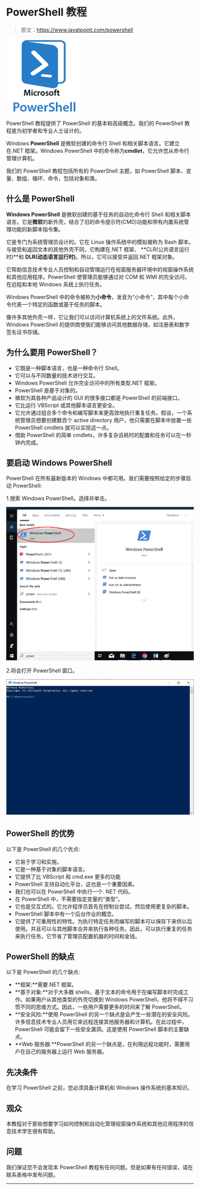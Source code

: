 # PowerShell 教程

> 原文：<https://www.javatpoint.com/powershell>

![PowerShell Tutorial](img/0b143d4ea716f0313e8a3e3ce091cb8a.png)

PowerShell 教程提供了 PowerShell 的基本和高级概念。我们的 PowerShell 教程是为初学者和专业人士设计的。

Windows **PowerShell** 是微软创建的命令行 Shell 和相关脚本语言。它建立在.NET 框架。Windows PowerShell 中的命令称为**cmdlet**，它允许您从命令行管理计算机。

我们的 PowerShell 教程包括所有的 PowerShell 主题，如 PowerShell 脚本、变量、数组、循环、命令，包括对象和类。

## 什么是 PowerShell

**Windows PowerShell** 是微软创建的基于任务的自动化命令行 Shell 和相关脚本语言。它是**微软**的新外壳，结合了旧的命令提示符(CMD)功能和带有内置系统管理功能的新脚本指令集。

它是专门为系统管理员设计的。它在 Linux 操作系统中的模拟被称为 Bash 脚本。与接受和返回文本的其他外壳不同，它构建在.NET 框架、 **CLR(公共语言运行时)**和 **DLR(动态语言运行时)**。所以，它可以接受并返回.NET 框架对象。

它帮助信息技术专业人员控制和自动管理运行在视窗服务器环境中的视窗操作系统和其他应用程序。PowerShell 使管理员能够通过对 COM 和 WMI 的完全访问，在远程和本地 Windows 系统上执行任务。

Windows PowerShell 中的命令被称为**小命令**，发音为“小命令”，其中每个小命令代表一个特定的函数或基于任务的脚本。

像许多其他外壳一样，它让我们可以访问计算机系统上的文件系统。此外，Windows PowerShell 的提供商使我们能够访问其他数据存储，如注册表和数字签名证书存储。

## 为什么要用 PowerShell？

*   它既是一种脚本语言，也是一种命令行 Shell。
*   它可以与不同数量的技术进行交互。
*   Windows PowerShell 允许完全访问中的所有类型.NET 框架。
*   PowerShell 是基于对象的。
*   微软为其各种产品设计的 GUI 的很多接口都是 PowerShell 的前端接口。
*   它比运行 VBScript 或其他脚本语言更安全。
*   它允许通过组合多个命令和编写脚本来更高效地执行重复任务。假设，一个系统管理员想要创建数百个 active directory 用户，他只需要在脚本中放置一些 PowerShell cmdlets 就可以实现这一点。
*   借助 PowerShell 的简单 cmdlets，许多复杂且耗时的配置和任务可以在一秒钟内完成。

## 要启动 Windows PowerShell

PowerShell 在所有最新版本的 Windows 中都可用。我们需要按照给定的步骤启动 PowerShell:

1.搜索 Windows PowerShell。选择并单击。

![What is PowerShell](img/5ca1c31358c788689a6a794bbfaf41a4.png)

2.将会打开 PowerShell 窗口。

![What is PowerShell](img/70c5d74d7a48ce9ebe16680f3be9a5fc.png)

## PowerShell 的优势

以下是 PowerShell 的几个优点:

*   它易于学习和实施。
*   它是一种基于对象的脚本语言。
*   它提供了比 VBScript 和 cmd.exe 更多的功能
*   PowerShell 支持自动化平台，这也是一个重要因素。
*   我们也可以在 PowerShell 中执行一个. NET 代码。
*   在 PowerShell 中，不需要指定变量的“类型”。
*   它也是交互式的。它允许程序员首先在控制台尝试，然后使用更复杂的脚本。
*   PowerShell 脚本中有一个后台作业的概念。
*   它提供了可重用性的特性。为执行特定任务而编写的脚本可以保存下来供以后使用。并且可以与其他脚本合并来执行各种任务。因此，可以执行重复的任务来执行任务。它节省了管理员配置机器的时间和金钱。

## PowerShell 的缺点

以下是 PowerShell 的几个缺点:

*   **框架:**需要.NET 框架。
*   **基于对象:**对于大多数 shells，基于文本的命令用于在编写脚本时完成工作。如果用户从其他类型的外壳切换到 Windows PowerShell，他将不得不习惯不同的思维方式。因此，一些用户需要更多的时间来了解 PowerShell。
*   **安全风险:**使用 PowerShell 的另一个缺点是会产生一些潜在的安全风险。许多信息技术专业人员用它来远程连接其他服务器和计算机。在此过程中，PowerShell 可能会留下一些安全漏洞。这是使用 PowerShell 脚本的主要缺点。
*   **Web 服务器:**PowerShell 的另一个缺点是，在利用远程功能时，需要用户在自己的服务器上运行 Web 服务器。

## 先决条件

在学习 PowerShell 之前，您必须具备计算机和 Windows 操作系统的基本知识。

## 观众

本教程对于那些想要学习如何控制和自动化管理视窗操作系统和其他应用程序的信息技术学生很有帮助。

## 问题

我们保证您不会发现本 PowerShell 教程有任何问题。但是如果有任何错误，请在联系表格中发布问题。

* * *